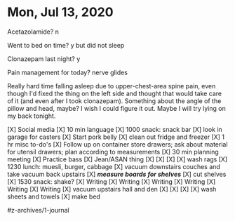 # Mon, Jul 13, 2020
Acetazolamide? n

Went to bed on time? y but did not sleep

Clonazepam last night? y

Pain management for today? nerve glides

Really hard time falling asleep due to upper-chest-area spine pain, even though I'd fixed the thing on the left side and thought that would take care of it (and even after I took clonazepam). Something about the angle of the pillow and head, maybe? I wish I could figure it out. Maybe I will try lying on my back tonight. 



[X] Social media
[X] 10 min language
[X] 1000 snack: snack bar
[X] look in garage for casters
[X] Start pork belly
[X] clean out fridge and freezer
[X] 1 hr misc to-do's
[X] Follow up on container store drawers; ask about material for utensil drawers; plan according to measurements
[X] 30 min planning meeting
[X] Practice bass
[X] Jean/ASAN thing
[X] [X] [X] [X] wash rags
[X] 1230 lunch: muesli, burger, cabbage
[X] vacuum downstairs couches and take vacuum back upstairs
[X] ***measure boards for shelves***
[X] cut shelves
[X] 1530 snack: shake?
[X] Writing
[X] Writing
[X] Writing
[X] Writing
[X] Writing
[X] Writing
[X] vacuum upstairs hall and den
[X] [X] [X] [X] wash sheets and towels
[X] make bed


#z-archives/1-journal